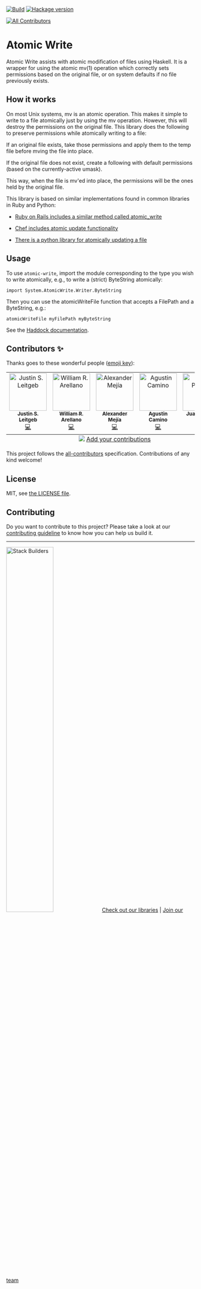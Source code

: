[![Build](https://github.com/stackbuilders/atomic-write/actions/workflows/build.yml/badge.svg?branch=master)](https://github.com/stackbuilders/atomic-write/actions/workflows/build.yml)
[![Hackage version](https://img.shields.io/hackage/v/atomic-write.svg)](http://hackage.haskell.org/package/atomic-write)
<!-- ALL-CONTRIBUTORS-BADGE:START - Do not remove or modify this section -->
[![All Contributors](https://img.shields.io/badge/all_contributors-17-orange.svg?style=flat-square)](#contributors-)
<!-- ALL-CONTRIBUTORS-BADGE:END -->

# Atomic Write

Atomic Write assists with atomic modification of files using
Haskell. It is a wrapper for using the atomic mv(1) operation which
correctly sets permissions based on the original file, or on system
defaults if no file previously exists.

## How it works
On most Unix systems, mv is an atomic operation. This makes it simple to write to a file atomically just by using the mv operation. However, this will destroy the permissions on the original file. This library does the following to preserve permissions while atomically writing to a file:

If an original file exists, take those permissions and apply them to the temp file before mving the file into place.

If the original file does not exist, create a following with default permissions (based on the currently-active umask).

This way, when the file is mv'ed into place, the permissions will be the ones held by the original file.

This library is based on similar implementations found in common libraries in Ruby and Python:

- [Ruby on Rails includes a similar method called atomic_write](https://apidock.com/rails/File/atomic_write/class)

- [Chef includes atomic update functionality](https://github.com/chef/chef/blob/c4631816132fcfefaba3d123a1d0dfe8bc2866bb/lib/chef/file_content_management/deploy/mv_unix.rb#L23:L71)

- [There is a python library for atomically updating a file](https://github.com/sashka/atomicfile)

## Usage

To use `atomic-write`, import the module corresponding to the type you wish to write atomically, e.g., to write a (strict) ByteString atomically:

```import System.AtomicWrite.Writer.ByteString```

Then you can use the atomicWriteFile function that accepts a FilePath and a ByteString, e.g.:

```atomicWriteFile myFilePath myByteString```

See the
[Haddock documentation](http://hackage.haskell.org/package/atomic-write).

## Contributors ✨

Thanks goes to these wonderful people ([emoji key](https://allcontributors.org/docs/en/emoji-key)):

<!-- ALL-CONTRIBUTORS-LIST:START - Do not remove or modify this section -->
<!-- prettier-ignore-start -->
<!-- markdownlint-disable -->
<table>
  <tbody>
    <tr>
      <td align="center" valign="top" width="14.28%"><a href="https://www.stackbuilders.com/news/author/justin-leitgeb"><img src="https://avatars.githubusercontent.com/u/9977?v=4?s=100" width="100px;" alt="Justin S. Leitgeb"/><br /><sub><b>Justin S. Leitgeb</b></sub></a><br /><a href="https://github.com/stackbuilders/atomic-write/commits?author=jsl" title="Code">💻</a></td>
      <td align="center" valign="top" width="14.28%"><a href="https://github.com/cptrodolfox"><img src="https://avatars.githubusercontent.com/u/20303685?v=4?s=100" width="100px;" alt="William R. Arellano"/><br /><sub><b>William R. Arellano</b></sub></a><br /><a href="https://github.com/stackbuilders/atomic-write/commits?author=cptrodolfox" title="Code">💻</a></td>
      <td align="center" valign="top" width="14.28%"><a href="https://github.com/Alex0jk"><img src="https://avatars.githubusercontent.com/u/22301755?v=4?s=100" width="100px;" alt="Alexander Mejía"/><br /><sub><b>Alexander Mejía</b></sub></a><br /><a href="https://github.com/stackbuilders/atomic-write/commits?author=Alex0jk" title="Code">💻</a></td>
      <td align="center" valign="top" width="14.28%"><a href="https://github.com/acamino"><img src="https://avatars.githubusercontent.com/u/957202?v=4?s=100" width="100px;" alt="Agustin Camino"/><br /><sub><b>Agustin Camino</b></sub></a><br /><a href="https://github.com/stackbuilders/atomic-write/commits?author=acamino" title="Code">💻</a></td>
      <td align="center" valign="top" width="14.28%"><a href="https://juancarlos.io/"><img src="https://avatars.githubusercontent.com/u/2164411?v=4?s=100" width="100px;" alt="Juan Paucar"/><br /><sub><b>Juan Paucar</b></sub></a><br /><a href="https://github.com/stackbuilders/atomic-write/commits?author=juanpaucar" title="Code">💻</a></td>
    </tr>
  </tbody>
  <tfoot>
    <tr>
      <td align="center" size="13px" colspan="7">
        <img src="https://raw.githubusercontent.com/all-contributors/all-contributors-cli/1b8533af435da9854653492b1327a23a4dbd0a10/assets/logo-small.svg">
          <a href="https://all-contributors.js.org/docs/en/bot/usage">Add your contributions</a>
        </img>
      </td>
    </tr>
  </tfoot>
</table>

<!-- markdownlint-restore -->
<!-- prettier-ignore-end -->

<!-- ALL-CONTRIBUTORS-LIST:END -->

This project follows the [all-contributors](https://github.com/all-contributors/all-contributors) specification. Contributions of any kind welcome!

## License

MIT, see [the LICENSE file](LICENSE).

## Contributing

Do you want to contribute to this project? Please take a look at our [contributing guideline](/docs/CONTRIBUTING.md) to know how you can help us build it.

---
<img src="https://cdn.stackbuilders.com/media/images/Sb-supports.original.png" alt="Stack Builders" width="50%"></img>
[Check out our libraries](https://github.com/stackbuilders/) | [Join our team](https://www.stackbuilders.com/join-us/)
